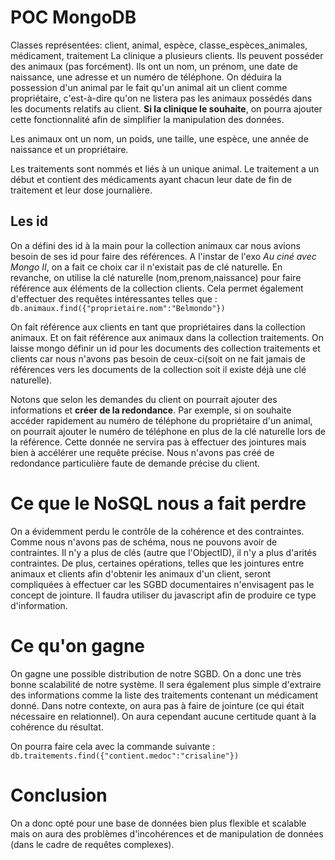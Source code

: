 POC MongoDB
===

Classes représentées: client, animal, espèce, classe_espèces_animales, médicament, traitement
La clinique a plusieurs clients. Ils peuvent posséder des animaux (pas forcément). Ils ont un nom, 
un prénom, une date de naissance, une adresse et un numéro de téléphone. On déduira la possession d'un
animal par le fait qu'un animal ait un client comme propriétaire, c'est-à-dire qu'on ne listera pas les animaux possédés
dans les documents relatifs au client.
**Si la clinique le souhaite**, on pourra ajouter cette fonctionnalité afin de simplifier la manipulation des données.

Les animaux ont un nom, un poids, une taille, une espèce, une année de naissance et un propriétaire.

Les traitements sont nommés et liés à un unique animal. Le traitement a un début et contient des médicaments ayant
chacun leur date de fin de traitement et leur dose journalière.

## Les id
On a défini des id à la main pour la collection animaux car nous avions besoin de ses id pour faire des références. A l'instar de l'exo _Au ciné avec Mongo II_, on a fait
ce choix car il n'existait pas de clé naturelle. En revanche, on utilise la clé naturelle (nom,prenom,naissance) pour faire référence aux éléments de la collection clients.
Cela permet également d'effectuer des requêtes intéressantes telles que : `db.animaux.find({"proprietaire.nom":"Belmondo"})`

On fait référence aux clients en tant que propriétaires dans la collection animaux. Et on fait référence aux animaux dans la collection
traitements. On laisse mongo définir un id pour les documents des collection traitements et clients car nous n'avons pas besoin de ceux-ci(soit on ne fait jamais de références
vers les documents de la collection soit il existe déjà une clé naturelle).

Notons que selon les demandes du client on pourrait ajouter des informations et **créer de la redondance**. Par exemple, si on souhaite accéder rapidement au numéro de téléphone du propriétaire 
d'un animal, on pourrait ajouter le numéro de téléphone en plus de la clé naturelle lors de la référence. Cette donnée ne servira pas à effectuer des jointures mais bien à accélérer une 
requête précise. Nous n'avons pas créé de redondance particulière faute de demande précise du client.

# Ce que le NoSQL nous a fait perdre
On a évidemment perdu le contrôle de la cohérence et des contraintes. Comme nous n'avons pas de schéma, nous ne pouvons 
avoir de contraintes. Il n'y a plus de clés (autre que l'ObjectID), il n'y a plus d'arités contraintes. 
De plus, certaines opérations, telles que les jointures entre animaux et clients afin d'obtenir les animaux d'un client,
seront compliquées à effectuer car les SGBD documentaires n'envisagent pas le concept de jointure.
Il faudra utiliser du javascript afin de produire ce type d'information.

# Ce qu'on gagne
On gagne une possible distribution de notre SGBD. On a donc une très bonne scalabilité de notre système.
Il sera également plus simple d'extraire des informations comme la liste des traitements contenant un médicament donné.
Dans notre contexte, on aura pas à faire de jointure (ce qui était nécessaire en relationnel). On aura cependant aucune certitude quant à la
cohérence du résultat.

On pourra faire cela avec la commande suivante : `db.traitements.find({"contient.medoc":"crisaline"})`

# Conclusion
On a donc opté pour une base de données bien plus flexible et scalable mais on aura 
des problèmes d'incohérences et de manipulation de données (dans le cadre de requêtes complexes).